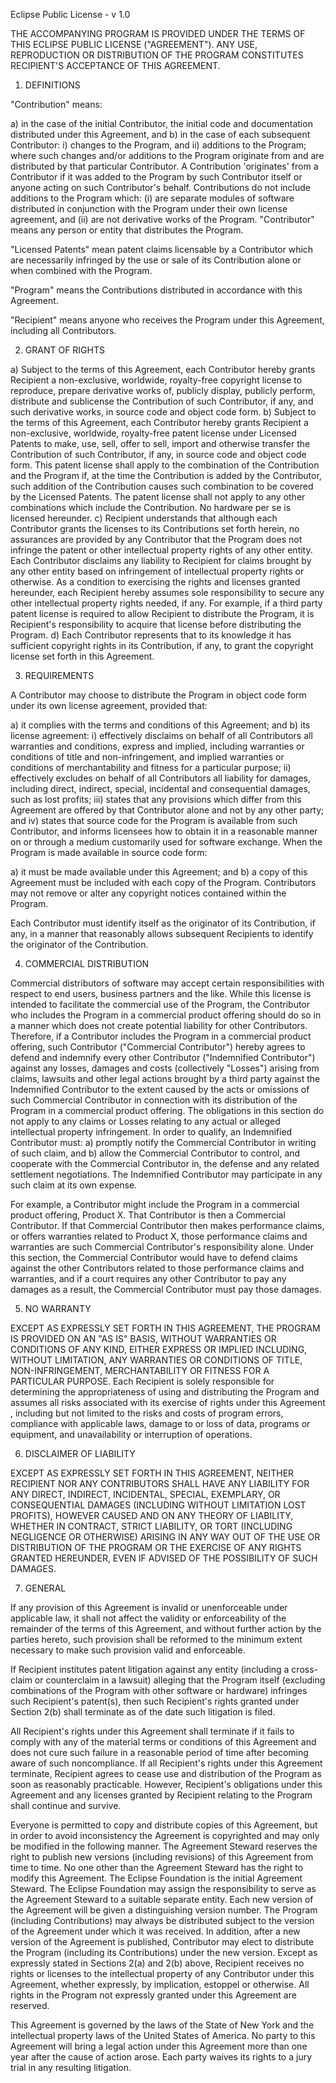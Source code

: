 Eclipse Public License - v 1.0

THE ACCOMPANYING PROGRAM IS PROVIDED UNDER THE TERMS OF THIS ECLIPSE PUBLIC LICENSE ("AGREEMENT"). ANY USE, REPRODUCTION
OR DISTRIBUTION OF THE PROGRAM CONSTITUTES RECIPIENT'S ACCEPTANCE OF THIS AGREEMENT.

1. DEFINITIONS

"Contribution" means:

a) in the case of the initial Contributor, the initial code and documentation distributed under this Agreement, and b)
in the case of each subsequent Contributor:
i) changes to the Program, and ii) additions to the Program; where such changes and/or additions to the Program
originate from and are distributed by that particular Contributor. A Contribution 'originates' from a Contributor if it
was added to the Program by such Contributor itself or anyone acting on such Contributor's behalf. Contributions do not
include additions to the Program which: (i) are separate modules of software distributed in conjunction with the Program
under their own license agreement, and (ii) are not derivative works of the Program.
"Contributor" means any person or entity that distributes the Program.

"Licensed Patents" mean patent claims licensable by a Contributor which are necessarily infringed by the use or sale of
its Contribution alone or when combined with the Program.

"Program" means the Contributions distributed in accordance with this Agreement.

"Recipient" means anyone who receives the Program under this Agreement, including all Contributors.

2. GRANT OF RIGHTS

a) Subject to the terms of this Agreement, each Contributor hereby grants Recipient a non-exclusive, worldwide,
royalty-free copyright license to reproduce, prepare derivative works of, publicly display, publicly perform, distribute
and sublicense the Contribution of such Contributor, if any, and such derivative works, in source code and object code
form. b) Subject to the terms of this Agreement, each Contributor hereby grants Recipient a non-exclusive, worldwide,
royalty-free patent license under Licensed Patents to make, use, sell, offer to sell, import and otherwise transfer the
Contribution of such Contributor, if any, in source code and object code form. This patent license shall apply to the
combination of the Contribution and the Program if, at the time the Contribution is added by the Contributor, such
addition of the Contribution causes such combination to be covered by the Licensed Patents. The patent license shall not
apply to any other combinations which include the Contribution. No hardware per se is licensed hereunder. c) Recipient
understands that although each Contributor grants the licenses to its Contributions set forth herein, no assurances are
provided by any Contributor that the Program does not infringe the patent or other intellectual property rights of any
other entity. Each Contributor disclaims any liability to Recipient for claims brought by any other entity based on
infringement of intellectual property rights or otherwise. As a condition to exercising the rights and licenses granted
hereunder, each Recipient hereby assumes sole responsibility to secure any other intellectual property rights needed, if
any. For example, if a third party patent license is required to allow Recipient to distribute the Program, it is
Recipient's responsibility to acquire that license before distributing the Program. d) Each Contributor represents that
to its knowledge it has sufficient copyright rights in its Contribution, if any, to grant the copyright license set
forth in this Agreement.

3. REQUIREMENTS

A Contributor may choose to distribute the Program in object code form under its own license agreement, provided that:

a) it complies with the terms and conditions of this Agreement; and b) its license agreement:
i) effectively disclaims on behalf of all Contributors all warranties and conditions, express and implied, including
warranties or conditions of title and non-infringement, and implied warranties or conditions of merchantability and
fitness for a particular purpose; ii) effectively excludes on behalf of all Contributors all liability for damages,
including direct, indirect, special, incidental and consequential damages, such as lost profits; iii) states that any
provisions which differ from this Agreement are offered by that Contributor alone and not by any other party; and iv)
states that source code for the Program is available from such Contributor, and informs licensees how to obtain it in a
reasonable manner on or through a medium customarily used for software exchange. When the Program is made available in
source code form:

a) it must be made available under this Agreement; and b) a copy of this Agreement must be included with each copy of
the Program. Contributors may not remove or alter any copyright notices contained within the Program.

Each Contributor must identify itself as the originator of its Contribution, if any, in a manner that reasonably allows
subsequent Recipients to identify the originator of the Contribution.

4. COMMERCIAL DISTRIBUTION

Commercial distributors of software may accept certain responsibilities with respect to end users, business partners and
the like. While this license is intended to facilitate the commercial use of the Program, the Contributor who includes
the Program in a commercial product offering should do so in a manner which does not create potential liability for
other Contributors. Therefore, if a Contributor includes the Program in a commercial product offering, such
Contributor ("Commercial Contributor") hereby agrees to defend and indemnify every other Contributor ("Indemnified
Contributor") against any losses, damages and costs (collectively "Losses") arising from claims, lawsuits and other
legal actions brought by a third party against the Indemnified Contributor to the extent caused by the acts or omissions
of such Commercial Contributor in connection with its distribution of the Program in a commercial product offering. The
obligations in this section do not apply to any claims or Losses relating to any actual or alleged intellectual property
infringement. In order to qualify, an Indemnified Contributor must: a) promptly notify the Commercial Contributor in
writing of such claim, and b) allow the Commercial Contributor to control, and cooperate with the Commercial Contributor
in, the defense and any related settlement negotiations. The Indemnified Contributor may participate in any such claim
at its own expense.

For example, a Contributor might include the Program in a commercial product offering, Product X. That Contributor is
then a Commercial Contributor. If that Commercial Contributor then makes performance claims, or offers warranties
related to Product X, those performance claims and warranties are such Commercial Contributor's responsibility alone.
Under this section, the Commercial Contributor would have to defend claims against the other Contributors related to
those performance claims and warranties, and if a court requires any other Contributor to pay any damages as a result,
the Commercial Contributor must pay those damages.

5. NO WARRANTY

EXCEPT AS EXPRESSLY SET FORTH IN THIS AGREEMENT, THE PROGRAM IS PROVIDED ON AN "AS IS" BASIS, WITHOUT WARRANTIES OR
CONDITIONS OF ANY KIND, EITHER EXPRESS OR IMPLIED INCLUDING, WITHOUT LIMITATION, ANY WARRANTIES OR CONDITIONS OF TITLE,
NON-INFRINGEMENT, MERCHANTABILITY OR FITNESS FOR A PARTICULAR PURPOSE. Each Recipient is solely responsible for
determining the appropriateness of using and distributing the Program and assumes all risks associated with its exercise
of rights under this Agreement , including but not limited to the risks and costs of program errors, compliance with
applicable laws, damage to or loss of data, programs or equipment, and unavailability or interruption of operations.

6. DISCLAIMER OF LIABILITY

EXCEPT AS EXPRESSLY SET FORTH IN THIS AGREEMENT, NEITHER RECIPIENT NOR ANY CONTRIBUTORS SHALL HAVE ANY LIABILITY FOR ANY
DIRECT, INDIRECT, INCIDENTAL, SPECIAL, EXEMPLARY, OR CONSEQUENTIAL DAMAGES (INCLUDING WITHOUT LIMITATION LOST PROFITS),
HOWEVER CAUSED AND ON ANY THEORY OF LIABILITY, WHETHER IN CONTRACT, STRICT LIABILITY, OR TORT (INCLUDING NEGLIGENCE OR
OTHERWISE) ARISING IN ANY WAY OUT OF THE USE OR DISTRIBUTION OF THE PROGRAM OR THE EXERCISE OF ANY RIGHTS GRANTED
HEREUNDER, EVEN IF ADVISED OF THE POSSIBILITY OF SUCH DAMAGES.

7. GENERAL

If any provision of this Agreement is invalid or unenforceable under applicable law, it shall not affect the validity or
enforceability of the remainder of the terms of this Agreement, and without further action by the parties hereto, such
provision shall be reformed to the minimum extent necessary to make such provision valid and enforceable.

If Recipient institutes patent litigation against any entity (including a cross-claim or counterclaim in a lawsuit)
alleging that the Program itself (excluding combinations of the Program with other software or hardware) infringes such
Recipient's patent(s), then such Recipient's rights granted under Section 2(b) shall terminate as of the date such
litigation is filed.

All Recipient's rights under this Agreement shall terminate if it fails to comply with any of the material terms or
conditions of this Agreement and does not cure such failure in a reasonable period of time after becoming aware of such
noncompliance. If all Recipient's rights under this Agreement terminate, Recipient agrees to cease use and distribution
of the Program as soon as reasonably practicable. However, Recipient's obligations under this Agreement and any licenses
granted by Recipient relating to the Program shall continue and survive.

Everyone is permitted to copy and distribute copies of this Agreement, but in order to avoid inconsistency the Agreement
is copyrighted and may only be modified in the following manner. The Agreement Steward reserves the right to publish new
versions (including revisions) of this Agreement from time to time. No one other than the Agreement Steward has the
right to modify this Agreement. The Eclipse Foundation is the initial Agreement Steward. The Eclipse Foundation may
assign the responsibility to serve as the Agreement Steward to a suitable separate entity. Each new version of the
Agreement will be given a distinguishing version number. The Program (including Contributions) may always be distributed
subject to the version of the Agreement under which it was received. In addition, after a new version of the Agreement
is published, Contributor may elect to distribute the Program (including its Contributions) under the new version.
Except as expressly stated in Sections 2(a) and 2(b) above, Recipient receives no rights or licenses to the intellectual
property of any Contributor under this Agreement, whether expressly, by implication, estoppel or otherwise. All rights
in the Program not expressly granted under this Agreement are reserved.

This Agreement is governed by the laws of the State of New York and the intellectual property laws of the United States
of America. No party to this Agreement will bring a legal action under this Agreement more than one year after the cause
of action arose. Each party waives its rights to a jury trial in any resulting litigation.